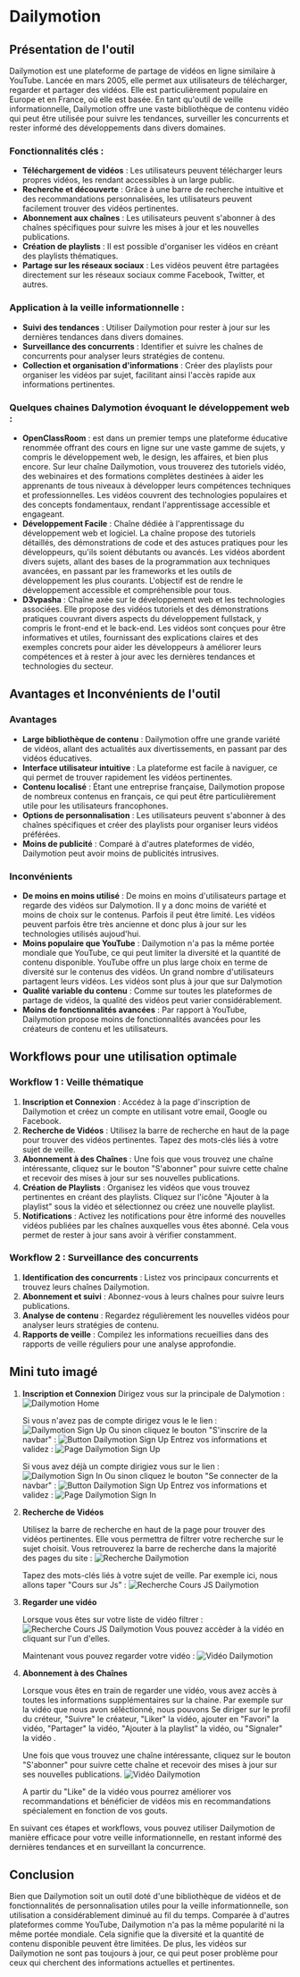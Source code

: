 # Dailymotion

## Présentation de l'outil
Dailymotion est une plateforme de partage de vidéos en ligne similaire à YouTube. Lancée en mars 2005, elle permet aux utilisateurs de télécharger, regarder et partager des vidéos. Elle est particulièrement populaire en Europe et en France, où elle est basée. En tant qu'outil de veille informationnelle, Dailymotion offre une vaste bibliothèque de contenu vidéo qui peut être utilisée pour suivre les tendances, surveiller les concurrents et rester informé des développements dans divers domaines.

### Fonctionnalités clés :
- **Téléchargement de vidéos** : Les utilisateurs peuvent télécharger leurs propres vidéos, les rendant accessibles à un large public.
- **Recherche et découverte** : Grâce à une barre de recherche intuitive et des recommandations personnalisées, les utilisateurs peuvent facilement trouver des vidéos pertinentes.
- **Abonnement aux chaînes** : Les utilisateurs peuvent s'abonner à des chaînes spécifiques pour suivre les mises à jour et les nouvelles publications.
- **Création de playlists** : Il est possible d'organiser les vidéos en créant des playlists thématiques.
- **Partage sur les réseaux sociaux** : Les vidéos peuvent être partagées directement sur les réseaux sociaux comme Facebook, Twitter, et autres.

### Application à la veille informationnelle :
- **Suivi des tendances** : Utiliser Dailymotion pour rester à jour sur les dernières tendances dans divers domaines.
- **Surveillance des concurrents** : Identifier et suivre les chaînes de concurrents pour analyser leurs stratégies de contenu.
- **Collection et organisation d'informations** : Créer des playlists pour organiser les vidéos par sujet, facilitant ainsi l'accès rapide aux informations pertinentes.

### Quelques chaines Dalymotion évoquant le développement web :
- **OpenClassRoom** : est dans un premier temps une plateforme éducative renommée offrant des cours en ligne sur une vaste gamme de sujets, y compris le développement web, le design, les affaires, et bien plus encore. Sur leur chaîne Dailymotion, vous trouverez des tutoriels vidéo, des webinaires et des formations complètes destinées à aider les apprenants de tous niveaux à développer leurs compétences techniques et professionnelles. Les vidéos couvrent des technologies populaires et des concepts fondamentaux, rendant l'apprentissage accessible et engageant.
- **Développement Facile** : Chaîne dédiée à l'apprentissage du développement web et logiciel. La chaîne propose des tutoriels détaillés, des démonstrations de code et des astuces pratiques pour les développeurs, qu'ils soient débutants ou avancés. Les vidéos abordent divers sujets, allant des bases de la programmation aux techniques avancées, en passant par les frameworks et les outils de développement les plus courants. L'objectif est de rendre le développement accessible et compréhensible pour tous.
- **D3vpasha** : Chaîne axée sur le développement web et les technologies associées. Elle propose des vidéos tutoriels et des démonstrations pratiques couvrant divers aspects du développement fullstack, y compris le front-end et le back-end. Les vidéos sont conçues pour être informatives et utiles, fournissant des explications claires et des exemples concrets pour aider les développeurs à améliorer leurs compétences et à rester à jour avec les dernières tendances et technologies du secteur.

## Avantages et Inconvénients de l'outil

### Avantages
- **Large bibliothèque de contenu** : Dailymotion offre une grande variété de vidéos, allant des actualités aux divertissements, en passant par des vidéos éducatives.
- **Interface utilisateur intuitive** : La plateforme est facile à naviguer, ce qui permet de trouver rapidement les vidéos pertinentes.
- **Contenu localisé** : Étant une entreprise française, Dailymotion propose de nombreux contenus en français, ce qui peut être particulièrement utile pour les utilisateurs francophones.
- **Options de personnalisation** : Les utilisateurs peuvent s'abonner à des chaînes spécifiques et créer des playlists pour organiser leurs vidéos préférées.
- **Moins de publicité** : Comparé à d'autres plateformes de vidéo, Dailymotion peut avoir moins de publicités intrusives.

### Inconvénients
- **De moins en moins utilisé** : De moins en moins d'utilisateurs partage et regarde des vidéos sur Dalymotion. Il y a donc moins de variété et moins de choix sur le contenus. Parfois il peut être limité. Les vidéos peuvent parfois être très ancienne et donc plus à jour sur les technologies utilisés aujoud'hui.
- **Moins populaire que YouTube** : Dailymotion n'a pas la même portée mondiale que YouTube, ce qui peut limiter la diversité et la quantité de contenu disponible. YouTube offre un plus large choix en terme de diversité sur le contenus des vidéos. Un grand nombre d'utilisateurs partagent leurs vidéos. Les vidéos sont plus à jour que sur Dalymotion
- **Qualité variable du contenu** : Comme sur toutes les plateformes de partage de vidéos, la qualité des vidéos peut varier considérablement.
- **Moins de fonctionnalités avancées** : Par rapport à YouTube, Dailymotion propose moins de fonctionnalités avancées pour les créateurs de contenu et les utilisateurs.

## Workflows pour une utilisation optimale

### Workflow 1 : Veille thématique
1. **Inscription et Connexion** : Accédez à la page d'inscription de Dailymotion et créez un compte en utilisant votre email, Google ou Facebook.
2. **Recherche de Vidéos** : Utilisez la barre de recherche en haut de la page pour trouver des vidéos pertinentes. Tapez des mots-clés liés à votre sujet de veille.
3. **Abonnement à des Chaînes** : Une fois que vous trouvez une chaîne intéressante, cliquez sur le bouton "S'abonner" pour suivre cette chaîne et recevoir des mises à jour sur ses nouvelles publications.
4. **Création de Playlists** : Organisez les vidéos que vous trouvez pertinentes en créant des playlists. Cliquez sur l'icône "Ajouter à la playlist" sous la vidéo et sélectionnez ou créez une nouvelle playlist.
5. **Notifications** : Activez les notifications pour être informé des nouvelles vidéos publiées par les chaînes auxquelles vous êtes abonné. Cela vous permet de rester à jour sans avoir à vérifier constamment.

### Workflow 2 : Surveillance des concurrents
1. **Identification des concurrents** : Listez vos principaux concurrents et trouvez leurs chaînes Dailymotion.
2. **Abonnement et suivi** : Abonnez-vous à leurs chaînes pour suivre leurs publications.
3. **Analyse de contenu** : Regardez régulièrement les nouvelles vidéos pour analyser leurs stratégies de contenu.
4. **Rapports de veille** : Compilez les informations recueillies dans des rapports de veille réguliers pour une analyse approfondie.

## Mini tuto imagé

1. **Inscription et Connexion**
   Dirigez vous sur la principale de Dalymotion : ![Dailymotion Home](https://www.dailymotion.com/fr)

   Si vous n'avez pas de compte dirigez vous le le lien : ![Dailymotion Sign Up](https://www.dailymotion.com/signup)
   Ou sinon cliquez le bouton "S'inscrire de la navbar" : ![Button Dailymotion Sign Up](./images/Dalymotion-Navbar.png)
   Entrez vos informations et validez : ![Page Dailymotion Sign Up](./images/Dalymotion-Inscription.png)

   Si vous avez déjà un compte dirigiez vous sur le lien : ![Dailymotion Sign In](https://www.dailymotion.com/signin)
   Ou sinon cliquez le bouton "Se connecter de la navbar" : ![Button Dailymotion Sign Up](./images/Dalymotion-Navbar.png)
   Entrez vos informations et validez : ![Page Dailymotion Sign In](./images/Dalymotion-Inscription.png)


2. **Recherche de Vidéos**

   Utilisez la barre de recherche en haut de la page pour trouver des vidéos pertinentes. Elle vous permettra de filtrer votre recherche sur le sujet choisit.
   Vous retrouverez la barre de recherche dans la majorité des pages du site : ![Recherche Dailymotion](./images/Dalymotion-Navbar.png)

   Tapez des mots-clés liés à votre sujet de veille. Par exemple ici, nous allons taper "Cours sur Js" : ![ Recherche Cours JS Dailymotion](./images/Dalymotion-Search.png)

3. **Regarder une vidéo**

   Lorsque vous êtes sur votre liste de vidéo filtrer : ![ Recherche Cours JS Dailymotion](./images/Dalymotion-Search.png)
   Vous pouvez accèder à la vidéo en cliquant sur l'un d'elles.

   Maintenant vous pouvez regarder votre vidéo : ![ Vidéo Dailymotion](./images/Dalymotion-Vidéo.png)

4. **Abonnement à des Chaînes**

   Lorsque vous êtes en train de regarder une vidéo, vous avez accès à toutes les informations supplémentaires sur la chaine. 
   Par exemple sur la vidéo que nous avon séléctionné, nous pouvons Se diriger sur le profil du créteur, "Suivre" le créateur, "Liker" la vidéo, ajouter en "Favori" la vidéo, "Partager" la vidéo, "Ajouter à la playlist" la vidéo, ou "Signaler" la vidéo .

   Une fois que vous trouvez une chaîne intéressante, cliquez sur le bouton "S'abonner" pour suivre cette chaîne et recevoir des mises à jour sur ses nouvelles publications.
   ![ Vidéo Dailymotion](./images/Dalymotion-Vidéo.png)

   A partir du "Like" de la vidéo vous pourrez améliorer vos recommandations et bénéficier de vidéos mis en recommandations spécialement en fonction de vos gouts. 


En suivant ces étapes et workflows, vous pouvez utiliser Dailymotion de manière efficace pour votre veille informationnelle, en restant informé des dernières tendances et en surveillant la concurrence.

## Conclusion

Bien que Dailymotion soit un outil doté d'une bibliothèque de vidéos et de fonctionnalités de personnalisation utiles pour la veille informationnelle, son utilisation a considérablement diminué au fil du temps. Comparée à d'autres plateformes comme YouTube, Dailymotion n'a pas la même popularité ni la même portée mondiale. Cela signifie que la diversité et la quantité de contenu disponible peuvent être limitées. De plus, les vidéos sur Dailymotion ne sont pas toujours à jour, ce qui peut poser problème pour ceux qui cherchent des informations actuelles et pertinentes.
